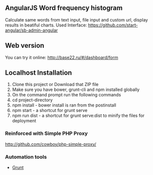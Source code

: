 ## AngularJS Word frequency histogram
Calculate same words from text input, file input and custom url, display results in beatiful charts.
Used Interface: https://github.com/start-angular/sb-admin-angular

## Web version
You can try it online:
http://base22.ru/#/dashboard/form

## Localhost Installation
1. Clone this project or Download that ZIP file<br>
2. Make sure you have bower, grunt-cli and npm installed globally<br>
3. On the command prompt run the following commands<br>
4. cd project-directory<br>
5. npm install - bower install is ran from the postinstall<br>
6. npm start - a shortcut for grunt serve<br>
7. npm run dist - a shortcut for grunt serve:dist to minify the files for deployment

### Reinforced with Simple PHP Proxy
http://github.com/cowboy/php-simple-proxy/

### Automation tools

- [Grunt](http://gruntjs.com/)
